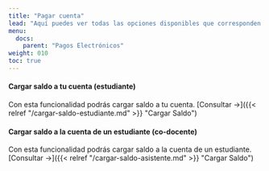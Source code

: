 ```yaml
---
title: "Pagar cuenta"
lead: "Aquí puedes ver todas las opciones disponibles que corresponden al pago de otra cuenta"
menu:
  docs:
    parent: "Pagos Electrónicos"
weight: 010
toc: true
---
```


#### Cargar saldo a tu cuenta (estudiante)

Con esta funcionalidad podrás cargar saldo a tu cuenta. [Consultar →]({{< relref "/cargar-saldo-estudiante.md" >}} "Cargar Saldo")

#### Cargar saldo a la cuenta de un estudiante (co-docente)

Con esta funcionalidad podrás cargar saldo a la cuenta de un estudiante. [Consultar →]({{< relref "/cargar-saldo-asistente.md" >}} "Cargar Saldo")
